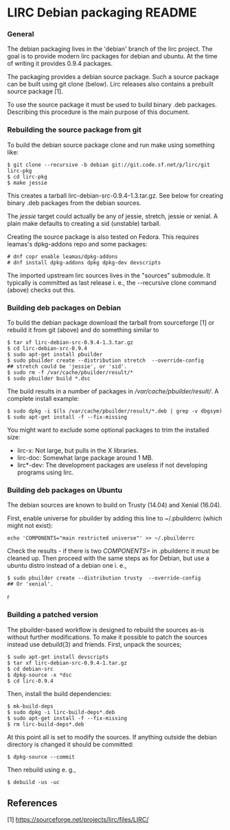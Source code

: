 # LIRC Debian packaging README

### General

The debian packaging lives in the 'debian' branch of the lirc project.
The goal is to provide modern lirc packages for debian and ubuntu. At
the time of writing it provides 0.9.4 packages.

The packaging provides a debian source package. Such a source package
can be built using git clone (below). Lirc releases also contains a
prebuilt source package [1].

To use the source package it must be used to build binary .deb packages.
Describing this procedure is the main purpose of this document.


### Rebuilding the source package from git

To build the debian source package clone and run make using something like:

    $ git clone --recursive -b debian git://git.code.sf.net/p/lirc/git lirc-pkg
    $ cd lirc-pkg
    $ make jessie

This creates a tarball lirc-debian-src-0.9.4-1.3.tar.gz. See below for
creating binary .deb packages from the debian sources.

The *jessie* target could actually be any of jessie, stretch, jessie or
xenial.  A plain make defaults to creating a sid (unstable) tarball.

Creating the source package is also tested on Fedora. This requires
leamas's dpkg-addons repo and some packages:

    # dnf copr enable leamas/dpkg-addons
    # dnf install dpkg-addons dpkg dpkg-dev devscripts

The imported upstream lirc sources lives in the "sources" submodule. It
typically is committed as last release i. e., the --recursive clone
command (above) checks out this.


### Building deb packages on Debian

To build the debian package download the tarball from sourceforge [1] or
rebuild it from git (above) and do something similar to

    $ tar xf lirc-debian-src-0.9.4-1.3.tar.gz
    $ cd lirc-debian-src-0.9.4
    $ sudo apt-get install pbuilder
    $ sudo pbuilder create --distribution stretch  --override-config
    ## stretch could be 'jessie', or 'sid'.
    $ sudo rm -f /var/cache/pbuilder/result/*
    $ sudo pbuilder build *.dsc

The build results in a number of packages in */var/cache/pbuilder/result/*. A
complete install example:

    $ sudo dpkg -i $(ls /var/cache/pbuilder/result/*.deb | grep -v dbgsym)
    $ sudo apt-get install -f --fix-missing

You might want to exclude some optional packages to trim the installed size:

   - lirc-x: Not large, but pulls in the X libraries.
   - lirc-doc: Somewhat large package around 1 MB.
   - lirc\*-dev: The development packages are useless if not developing
     programs using lirc.


### Building deb packages on Ubuntu

The debian sources are known to build on Trusty (14.04) and Xenial (16.04).

First, enable universe for pbuilder by adding this line to ~/.pbuilderrc
(which might not exist):

    echo 'COMPONENTS="main restricted universe"' >> ~/.pbuilderrc

Check the results - if there is two *COMPONENTS=* in .pbuilderrc it must be
cleaned up. Then proceed with the same steps as for Debian, but use a
ubuntu distro instead of a debian one i. e.,

    $ sudo pbuilder create --distribution trusty  --override-config
    ## Or 'xenial'.
r


### Building a patched version

The pbuilder-based workflow is designed to rebuild the sources as-is without
further modifications. To make it possible to patch the sources instead use
debuild(3) and friends. First, unpack the sources;

    $ sudo apt-get install devscripts
    $ tar xf lirc-debian-src-0.9.4-1.tar.gz
    $ cd debian-src
    $ dpkg-source -x *dsc
    $ cd lirc-0.9.4

Then, install the build dependencies:

    $ mk-build-deps
    $ sudo dpkg -i lirc-build-deps*.deb
    $ sudo apt-get install -f --fix-missing
    $ rm lirc-build-deps*.deb

At this point all is set to modify the sources. If anything outside the
debian directory is changed it should be committed:

    $ dpkg-source --commit

Then rebuild using e. g.,

    $ debuild -us -uc


## References

[1] https://sourceforge.net/projects/lirc/files/LIRC/
